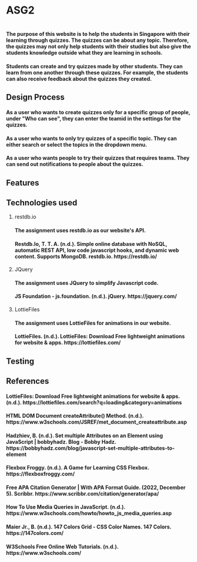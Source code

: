 # ASG2
<h1></h1>
<h4>The purpose of this website is to help the students in Singapore with their learning through quizzes. The quizzes can be about any topic. Therefore, the quizzes may not only help students with their studies but also give the students knowledge outside what they are learning in schools. </h4>
<h4>Students can create and try quizzes made by other students. They can learn from one another through these quizzes. For example, the students can also receive feedback about the quizzes they created. </h4>
<h2>Design Process</h2>
<h4>As a user who wants to create quizzes only for a specific group of people, under "Who can see", they can enter the teamid in the settings for the quizzes. </h4>
<h4>As a user who wants to only try quizzes of a specific topic. They can either search or select the topics in the dropdown menu.</h4>
<h4>As a user who wants people to try their quizzes that requires teams. They can send out notifications to people about the quizzes. </h4>
<h2>Features</h2>
<h2>Technologies used</h2>
<ol>
<li>restdb.io</li>
<h4>The assignment uses restdb.io as our website's API.</h4>
<h4>Restdb.Io, T. T. A. (n.d.). Simple online database with NoSQL, automatic REST API, low code javascript hooks, and dynamic web content. Supports MongoDB. restdb.io. https://restdb.io/</h4>
<li>JQuery</li>
<h4>The assignment uses JQuery to simplify Javascript code.</h4>
<h4>JS Foundation - js.foundation. (n.d.). jQuery. https://jquery.com/</h4>
<li>LottieFiles</li>
<h4>The assignment uses LottieFiles for animations in our website.</h4>
<h4>LottieFiles. (n.d.). LottieFiles: Download Free lightweight animations for website & apps. https://lottiefiles.com/</h4>
</ol>
<h2>Testing</h2>
<h2>References</h2>
<h4>LottieFiles: Download Free lightweight animations for website & apps. (n.d.). https://lottiefiles.com/search?q=loading&category=animations</h4>
<h4>HTML DOM Document createAttribute() Method. (n.d.). https://www.w3schools.com/JSREF/met_document_createattribute.asp</h4>
<h4>Hadzhiev, B. (n.d.). Set multiple Attributes on an Element using JavaScript | bobbyhadz. Blog - Bobby Hadz. https://bobbyhadz.com/blog/javascript-set-multiple-attributes-to-element</h4>
<h4>Flexbox Froggy. (n.d.). A Game for Learning CSS Flexbox. https://flexboxfroggy.com/</h4>
<h4>Free APA Citation Generator | With APA Format Guide. (2022, December 5). Scribbr. https://www.scribbr.com/citation/generator/apa/</h4>
<h4>How To Use Media Queries in JavaScript. (n.d.). https://www.w3schools.com/howto/howto_js_media_queries.asp</h4>
<h4>Maier Jr., B. (n.d.). 147 Colors Grid - CSS Color Names. 147 Colors. https://147colors.com/</h4>
<h4>W3Schools Free Online Web Tutorials. (n.d.). https://www.w3schools.com/</h4>